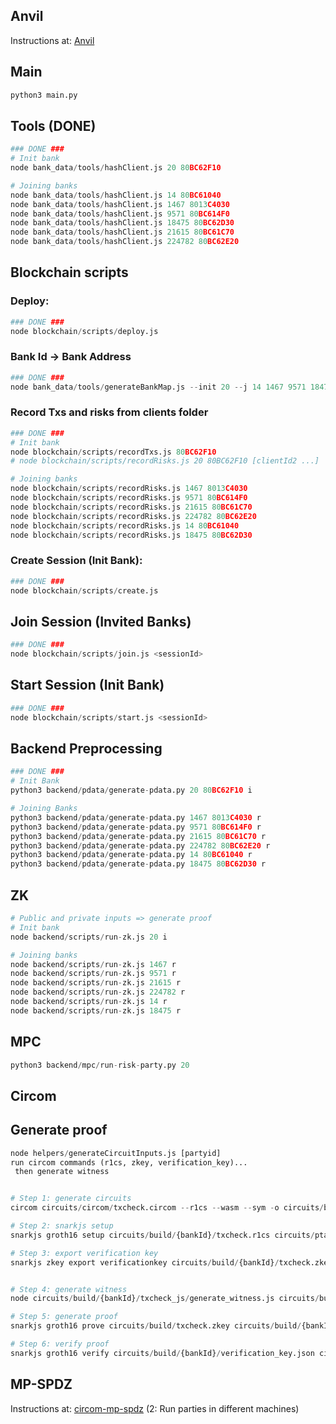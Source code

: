 ## Anvil

Instructions at: [Anvil](https://medium.com/@maria.magdalena.makeup/foundry-anvil-a-local-ethereum-node-for-development-642ca28f7892)

## Main

```python
python3 main.py
```


## Tools (DONE)

```python
### DONE ###
# Init bank
node bank_data/tools/hashClient.js 20 80BC62F10

# Joining banks
node bank_data/tools/hashClient.js 14 80BC61040
node bank_data/tools/hashClient.js 1467 8013C4030
node bank_data/tools/hashClient.js 9571 80BC614F0
node bank_data/tools/hashClient.js 18475 80BC62D30
node bank_data/tools/hashClient.js 21615 80BC61C70
node bank_data/tools/hashClient.js 224782 80BC62E20
```

## Blockchain scripts


### Deploy:

```python
### DONE ###
node blockchain/scripts/deploy.js
```
### Bank Id -> Bank Address

```python
### DONE ###
node bank_data/tools/generateBankMap.js --init 20 --j 14 1467 9571 18475 21615 224782
```

### Record Txs and risks from clients folder

```python
### DONE ###
# Init bank
node blockchain/scripts/recordTxs.js 80BC62F10
# node blockchain/scripts/recordRisks.js 20 80BC62F10 [clientId2 ...]

# Joining banks
node blockchain/scripts/recordRisks.js 1467 8013C4030
node blockchain/scripts/recordRisks.js 9571 80BC614F0
node blockchain/scripts/recordRisks.js 21615 80BC61C70
node blockchain/scripts/recordRisks.js 224782 80BC62E20
node blockchain/scripts/recordRisks.js 14 80BC61040
node blockchain/scripts/recordRisks.js 18475 80BC62D30
```



### Create Session (Init Bank):

```python
### DONE ###
node blockchain/scripts/create.js
```

## Join Session (Invited Banks)


```python
### DONE ###
node blockchain/scripts/join.js <sessionId>
```

## Start Session (Init Bank)


```python
### DONE ###
node blockchain/scripts/start.js <sessionId>
```

## Backend Preprocessing
```python
### DONE ###
# Init Bank
python3 backend/pdata/generate-pdata.py 20 80BC62F10 i

# Joining Banks
python3 backend/pdata/generate-pdata.py 1467 8013C4030 r
python3 backend/pdata/generate-pdata.py 9571 80BC614F0 r
python3 backend/pdata/generate-pdata.py 21615 80BC61C70 r
python3 backend/pdata/generate-pdata.py 224782 80BC62E20 r
python3 backend/pdata/generate-pdata.py 14 80BC61040 r
python3 backend/pdata/generate-pdata.py 18475 80BC62D30 r
```

## ZK

```python
# Public and private inputs => generate proof
# Init bank
node backend/scripts/run-zk.js 20 i

# Joining banks
node backend/scripts/run-zk.js 1467 r
node backend/scripts/run-zk.js 9571 r
node backend/scripts/run-zk.js 21615 r
node backend/scripts/run-zk.js 224782 r
node backend/scripts/run-zk.js 14 r
node backend/scripts/run-zk.js 18475 r
```

## MPC 

```python
python3 backend/mpc/run-risk-party.py 20
```







<!-- ## Scripts - MPC contract

### Deploy MPC contract:

```python
node script/deployMpc.js
```

### Interact 
```python
export BANK_INDEX=

node client-ledger/script/interactMpc.js createSession

node client-ledger/script/interactMpc.js joinSession --session [session_id]

node client-ledger/script/interactMpc.js startSession --session [session_id]

node client-ledger/script/interactMpc.js finishSession --session [session_id]
```

### Inspect MPC

```python
node script/inspectMpc.js --session [session_id]
```

### Set listener

```python
python3 event_listener.py
``` -->




## Circom

## Generate proof

```python
node helpers/generateCircuitInputs.js [partyid]
run circom commands (r1cs, zkey, verification_key)...
 then generate witness
 ```

```python

# Step 1: generate circuits
circom circuits/circom/txcheck.circom --r1cs --wasm --sym -o circuits/build/{bankId}

# Step 2: snarkjs setup
snarkjs groth16 setup circuits/build/{bankId}/txcheck.r1cs circuits/ptau/pot10.ptau circuits/build/{bankId}/txcheck.zkey

# Step 3: export verification key
snarkjs zkey export verificationkey circuits/build/{bankId}/txcheck.zkey circuits/build/{bankId}/verification_key.json


# Step 4: generate witness 
node circuits/build/{bankId}/txcheck_js/generate_witness.js circuits/build/{bankId}/txcheck_js/txcheck.wasm privatedata/{bankId}.json circuits/build/{bankId}/witness.wtns

# Step 5: generate proof
snarkjs groth16 prove circuits/build/txcheck.zkey circuits/build/{bankId}/witness.wtns circuits/build/{bankId}/proof.json circuits/build/{bankId}/public.json

# Step 6: verify proof
snarkjs groth16 verify circuits/build/{bankId}/verification_key.json circuits/build/{bankId}/public.json circuits/build/{bankId}/proof.json
```

## MP-SPDZ

Instructions at: [circom-mp-spdz](https://hackmd.io/Iuu9yge4ShKBjawAcmFjvw?view) (2: Run parties in different machines)